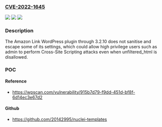 ### [CVE-2022-1645](https://cve.mitre.org/cgi-bin/cvename.cgi?name=CVE-2022-1645)
![](https://img.shields.io/static/v1?label=Product&message=Amazon%20Link&color=blue)
![](https://img.shields.io/static/v1?label=Version&message=3.2.10%3C%3D%203.2.10%20&color=brighgreen)
![](https://img.shields.io/static/v1?label=Vulnerability&message=CWE-79%20Cross-site%20Scripting%20(XSS)&color=brighgreen)

### Description

The Amazon Link WordPress plugin through 3.2.10 does not sanitise and escape some of its settings, which could allow high privilege users such as admin to perform Cross-Site Scripting attacks even when unfiltered_html is disallowed.

### POC

#### Reference
- https://wpscan.com/vulnerability/915b7d79-f9dd-451d-bf8f-6d14ec3e67d2

#### Github
- https://github.com/20142995/nuclei-templates

